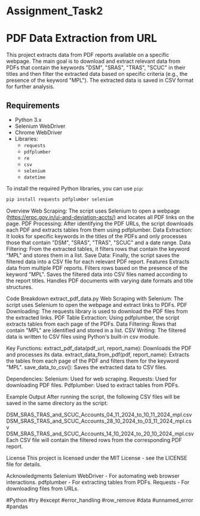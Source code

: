 # Assignment_Task2
# PDF Data Extraction from URL

This project extracts data from PDF reports available on a specific webpage. The main goal is to download and extract relevant data from PDFs that contain the keywords "DSM", "SRAS", "TRAS", "SCUC" in their titles and then filter the extracted data based on specific criteria (e.g., the presence of the keyword "MPL"). The extracted data is saved in CSV format for further analysis.

## Requirements

- Python 3.x
- Selenium WebDriver
- Chrome WebDriver
- Libraries:
  - `requests`
  - `pdfplumber`
  - `re`
  - `csv`
  - `selenium`
  - `datetime`

To install the required Python libraries, you can use `pip`:
``` bash
pip install requests pdfplumber selenium

```


Overview
Web Scraping: The script uses Selenium to open a webpage (https://erpc.gov.in/ui-and-deviation-accts/) and locates all PDF links on the page.
PDF Processing: After identifying the PDF URLs, the script downloads each PDF and extracts tables from them using pdfplumber.
Data Extraction: It looks for specific keywords in the titles of the PDFs and only processes those that contain "DSM", "SRAS", "TRAS", "SCUC" and a date range.
Data Filtering: From the extracted tables, it filters rows that contain the keyword "MPL" and stores them in a list.
Save Data: Finally, the script saves the filtered data into a CSV file for each relevant PDF report.
Features
Extracts data from multiple PDF reports.
Filters rows based on the presence of the keyword "MPL".
Saves the filtered data into CSV files named according to the report titles.
Handles PDF documents with varying date formats and title structures.

Code Breakdown
extract_pdf_data.py
Web Scraping with Selenium: The script uses Selenium to open the webpage and extract links to PDFs.
PDF Downloading: The requests library is used to download the PDF files from the extracted links.
PDF Table Extraction: Using pdfplumber, the script extracts tables from each page of the PDFs.
Data Filtering: Rows that contain "MPL" are identified and stored in a list.
CSV Writing: The filtered data is written to CSV files using Python's built-in csv module.

Key Functions:
extract_pdf_data(pdf_url, report_name): Downloads the PDF and processes its data.
extract_data_from_pdf(pdf, report_name): Extracts the tables from each page of the PDF and filters them for the keyword "MPL".
save_data_to_csv(): Saves the extracted data to CSV files.

Dependencies:
Selenium: Used for web scraping.
Requests: Used for downloading PDF files.
Pdfplumber: Used to extract tables from PDFs.

Example Output
After running the script, the following CSV files will be saved in the same directory as the script:

DSM_SRAS_TRAS_and_SCUC_Accounts_04_11_2024_to_10_11_2024_mpl.csv
DSM_SRAS_TRAS_and_SCUC_Accounts_28_10_2024_to_03_11_2024_mpl.csv
DSM_SRAS_TRAS_and_SCUC_Accounts_14_10_2024_to_20_10_2024_mpl.csv
Each CSV file will contain the filtered rows from the corresponding PDF report.

License
This project is licensed under the MIT License - see the LICENSE file for details.

Acknowledgments
Selenium WebDriver - For automating web browser interactions.
pdfplumber - For extracting tables from PDFs.
Requests - For downloading files from URLs.



#Python #try #except #error_handling #row_remove #data #unnamed_error #pandas
